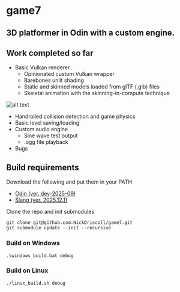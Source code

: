 # game7
3D platformer in Odin with a custom engine.
---
## Work completed so far
- Basic Vulkan renderer
    - Opinionated custom Vulkan wrapper
    - Barebones unlit shading
    - Static and skinned models loaded from glTF (.glb) files
    - Skeletal animation with the skinning-in-compute technique

![alt text](complex_anim_999999.gif "Simple 3D walking animation")
- Handrolled collision detection and game physics
- Basic level saving/loading
- Custom audio engine
    - Sine wave test output
    - .ogg file playback
- Bugs

## Build requirements

Download the following and put them in your PATH
- [Odin (ver. dev-2025-09)](https://github.com/odin-lang/Odin/releases/tag/dev-2025-09)
- [Slang (ver. 2025.12.1)](https://github.com/shader-slang/slang/releases)

Clone the repo and init submodules
```
git clone git@github.com:NickDriscoll/game7.git
git submodule update --init --recursive
```

### Build on Windows
```
.\windows_build.bat debug
```

### Build on Linux
```
./linux_build.sh debug
```
